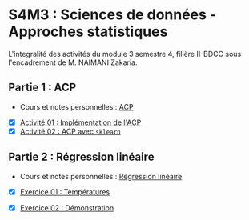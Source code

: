 # S4M3 : Sciences de données - Approches statistiques

L'integralité des activités du module 3 semestre 4, filière II-BDCC sous l'encadrement de M. NAIMANI Zakaria.

## Partie 1 : ACP
- Cours et notes personnelles : [ACP](./ACP.ipynb)
- [x] [Activité 01 : Implémentation de l'ACP](./Serie01/Activite01.ipynb)
- [x] [Activité 02 : ACP avec `sklearn`](./Serie01/Activite02.ipynb)
## Partie 2 : Régression linéaire
- Cours et notes personnelles : [Régression linéaire](./RegressionLineaire.ipynb)
- [x] [Exercice 01 : Températures](./Serie02/Exercice01.ipynb)
- [x] [Exercice 02 : Démonstration](./Serie02/Exercice02.ipynb)

